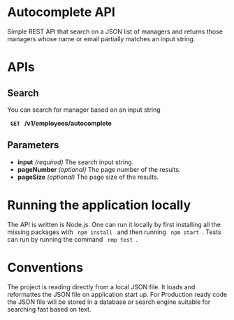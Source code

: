 # Autocomplete API
Simple REST API that search on a JSON list of managers and returns those managers whose name or email partially matches an input string. 

# APIs
## Search ##
You can search for manager based on an input string

**<code> GET </code> /v1/employees/autocomplete** 

## Parameters ##
- **input** _(required)_ The search input string.
- **pageNumber** _(optional)_ The page number of the results.
- **pageSize** _(optional)_ The page size of the results.


# Running the application locally
The API is written is Node.js. One can run it locally by first installing all the missing packages with <code> npm install </code> and then running <code> npm start </code>. Tests can run by running the command <code> nmp test </code>.

# Conventions
The project is reading directly from a local JSON file. It loads and reformattes the JSON file on application start up. For Production ready code the JSON file will be stored in a database or search engine suitable for searching fast based on text. 
